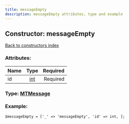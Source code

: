 ```yaml
---
title: messageEmpty
description: messageEmpty attributes, type and example
---
```

## Constructor: messageEmpty  
[Back to constructors index](index.md)



### Attributes:

| Name     |    Type       | Required |
|----------|:-------------:|---------:|
|id|[int](../types/int.md) | Required|



### Type: [MTMessage](../types/MTMessage.md)


### Example:

```
$messageEmpty = ['_' => 'messageEmpty', 'id' => int, ];
```